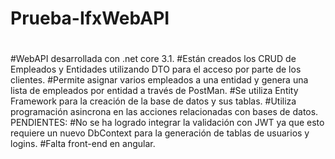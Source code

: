 # Prueba-IfxWebAPI
#
#WebAPI desarrollada con .net core 3.1.
#Están creados los CRUD de Empleados y Entidades utilizando DTO para el acceso por parte de los clientes.
#Permite asignar varios empleados a una entidad y genera una lista de empleados por entidad a través de PostMan.
#Se utiliza Entity Framework para la creación de la base de datos y sus tablas.
#Utiliza programación asincrona en las acciones relacionadas con bases de datos.
PENDIENTES:
#No se ha logrado integrar la validación con JWT ya que esto requiere un nuevo DbContext para la generación de tablas de usuarios y logins.
#Falta front-end en angular.
